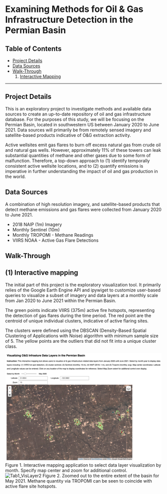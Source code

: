 # Examining Methods for Oil & Gas Infrastructure Detection in the Permian Basin

## Table of Contents  
- [Project Details](#project-details)  
- [Data Sources](#data-sources)  
- [Walk-Through](#walk-through)  
    1. [Interactive Mapping](#(1)-interactive-mapping)  
___

## Project Details

This is an exploratory project to investigate methods and available data sources to create an up-to-date repository of oil and gas infrastructure database. For the purposes of this study, we will be focusing on the Permian Basin, located in southwestern US between January 2020 to June 2021. Data sources will primarily be from remotely sensed imagery and satellite-based products indicative of O&G extraction activity. 

Active wellsites emit gas flares to burn off excess natural gas from crude oil and natural gas wells. However, approximately 11% of these towers can leak substantial quantities of methane and other gases due to some form of malfunction. Therefore, a top-down approach to (1) identify temporally consistent active wellsite locations, and to (2) quantify emissions is imperative in further understanding the impact of oil and gas production in the world.  

## Data Sources

A combination of high resolution imagery, and satellite-based products that detect methane emissions and gas flares were collected from January 2020 to June 2021. 

* 2018 NAIP (1m) Imagery
* Monthly Sentinel (10m) 
* Monthly TROPOMI - Methane Readings 
* VIIRS NOAA - Active Gas Flare Detections 


## Walk-Through

## (1) Interactive mapping

The initial part of this project is the exploratory visualization tool. It primarily relies of the Google Earth Engine API and ipywiget to customize user-based queries to visualize a subset of imagery and data layers at a monthly scale from Jan 2020 to June 2021 within the Permian Basin. 

The green points indicate VIIRS (375m) active fire hotspots, representing the detection of gas flares during the time period. The red point are the centroid of unique individual clusters, indicative of active flaring sites. 

The clusters were defined using the DBSCAN (Density-Based Spatial Clustering of Applications with Noise) algorithm with minimum sample size of 5. The yellow points are the outliers that did not fit into a unique cluster class.    

<img src="docs/Tab1_VisLayers.png" alt="Tab1_VisLayer">
Figure 1. Interactive mapping application to select data layer visualization by month. Specify map center and zoom for additional control. 


<img src="docs/Tab1_VisLayers2.png" alt="Tab1_VisLayer2">
Figure 2. Zoomed out to the entire extent of the basin for May 2021. Methane quantity via TROPOMI can be seen to coincide with active flare site hotspots. 